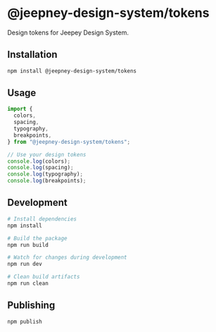 # @jeepney-design-system/tokens

Design tokens for Jeepey Design System.

## Installation

```bash
npm install @jeepney-design-system/tokens
```

## Usage

```typescript
import {
  colors,
  spacing,
  typography,
  breakpoints,
} from "@jeepney-design-system/tokens";

// Use your design tokens
console.log(colors);
console.log(spacing);
console.log(typography);
console.log(breakpoints);
```

## Development

```bash
# Install dependencies
npm install

# Build the package
npm run build

# Watch for changes during development
npm run dev

# Clean build artifacts
npm run clean
```

## Publishing

```bash
npm publish
```
